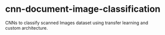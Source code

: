 # cnn-document-image-classification
CNNs to classify scanned Images dataset using transfer learning and custom architecture.
